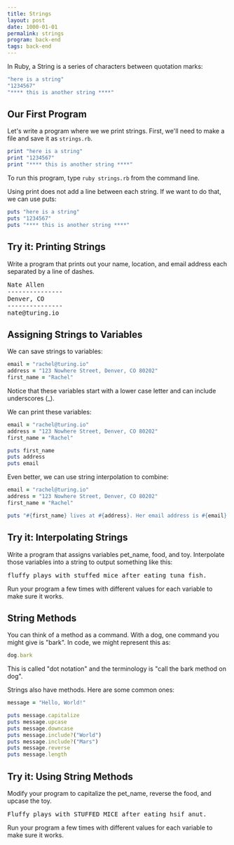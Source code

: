 ```yaml
---
title: Strings
layout: post
date: 1000-01-01
permalink: strings
program: back-end
tags: back-end
---
```


In Ruby, a String is a series of characters between quotation marks:

```ruby
"here is a string"
"1234567"
"**** this is another string ****"
```

## Our First Program

Let's write a program where we we print strings. First, we'll need to make a file and save it as `strings.rb`.

```ruby
print "here is a string"
print "1234567"
print "**** this is another string ****"
```

To run this program, type `ruby strings.rb` from the command line.

Using print does not add a line between each string. If we want to do that, we can use puts:

```ruby
puts "here is a string"
puts "1234567"
puts "**** this is another string ****"
```

<div class="try-it">
<h2>Try it: Printing Strings</h2>

<p>Write a program that prints out your name, location, and email address each separated by a line of dashes.</p>

<pre>Nate Allen
---------------
Denver, CO
---------------
nate@turing.io</pre>
</div>

## Assigning Strings to Variables

We can save strings to variables:

```ruby
email = "rachel@turing.io"
address = "123 Nowhere Street, Denver, CO 80202"
first_name = "Rachel"
```

Notice that these variables start with a lower case letter and can include underscores (_).

We can print these variables:

```ruby
email = "rachel@turing.io"
address = "123 Nowhere Street, Denver, CO 80202"
first_name = "Rachel"

puts first_name
puts address
puts email
```

Even better, we can use string interpolation to combine:

```ruby
email = "rachel@turing.io"
address = "123 Nowhere Street, Denver, CO 80202"
first_name = "Rachel"

puts "#{first_name} lives at #{address}. Her email address is #{email}."
```

<div class="try-it">
<h2>Try it: Interpolating Strings</h2>

<p>Write a program that assigns variables pet_name, food, and toy. Interpolate those variables into a string to output something like this:</p>

<pre>fluffy plays with stuffed mice after eating tuna fish.</pre>
Run your program a few times with different values for each variable to make sure it works.
</div>

## String Methods

You can think of a method as a command. With a dog, one command you might give is "bark". In code, we might represent this as:

```ruby
dog.bark
```

This is called "dot notation" and the terminology is "call the bark method on dog".

Strings also have methods. Here are some common ones:

```ruby
message = "Hello, World!"

puts message.capitalize
puts message.upcase
puts message.downcase
puts message.include?("World")
puts message.include?("Mars")
puts message.reverse
puts message.length
```

<div class="try-it">
<h2>Try it: Using String Methods</h2>

<p>Modify your program to capitalize the pet_name, reverse the food, and upcase the toy.</p>

<pre>Fluffy plays with STUFFED MICE after eating hsif anut.</pre>
Run your program a few times with different values for each variable to make sure it works.
</div>
